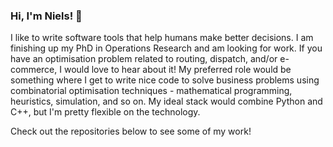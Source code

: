 ### Hi, I'm Niels! 👋

I like to write software tools that help humans make better decisions. I am finishing up my PhD in Operations Research and am looking for work. If you have an optimisation problem related to routing, dispatch, and/or e-commerce, I would love to hear about it! My preferred role would be something where I get to write nice code to solve business problems using combinatorial optimisation techniques - mathematical programming, heuristics, simulation, and so on. My ideal stack would combine Python and C++, but I'm pretty flexible on the technology.

Check out the repositories below to see some of my work!
